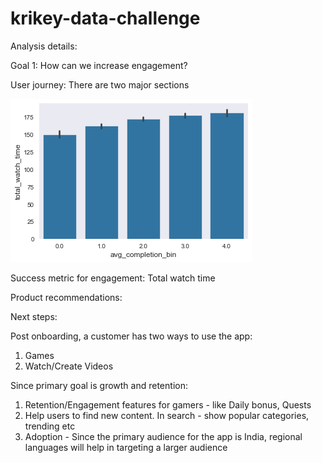# krikey-data-challenge


Analysis details:

Goal 1: How can we increase engagement?

User journey: There are two major sections

![Alt text](../data/comp_wt.png?raw=true "Title")

Success metric for engagement: Total watch time


Product recommendations:


Next steps:

Post onboarding, a customer has two ways to use the app:
1. Games
2. Watch/Create Videos

Since primary goal is growth and retention:

1. Retention/Engagement features for gamers - like Daily bonus, Quests
2. Help users to find new content. In search - show popular categories, trending etc
3. Adoption - Since the primary audience for the app is India, regional languages will help in targeting a larger audience